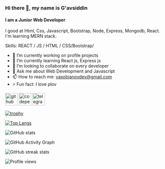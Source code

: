 ### Hi there 👋, my name is G'avsiddin
#### I am a Junior Web Developer
I good at Html, Css, Javascript, Bootstrap, Node, Express, Mongodb, React. I'm learning MERN stack.

Skills:  REACT / JS / HTML / CSS/Bootstrap/

- 🔭 I’m currently working on profile projects 
- 🌱 I’m currently learning React js, Express js 
- 👯 I’m looking to collaborate on every developer 
- 💬 Ask me about Web Development and Javascript 
- 📫 How to reach me: vaxobjanovdev@gmail.com 
- ⚡ Fun fact: I love plov 


[<img src='https://cdn.jsdelivr.net/npm/simple-icons@3.0.1/icons/github.svg' alt='github' height='40'>](https://github.com/VaxobjanovDev)  [<img src='https://cdn.jsdelivr.net/npm/simple-icons@3.0.1/icons/codepen.svg' alt='codepen' height='40'>](https://codepen.io/VaxobjanovDev)  [<img src='https://cdn.jsdelivr.net/npm/simple-icons@3.0.1/icons/telegram.svg' alt='telegram' height='40'>](https://t.me/VaxobjanovDev)  

[![trophy](https://github-profile-trophy.vercel.app/?username=VaxobjanovDev)](https://github.com/ryo-ma/github-profile-trophy)

[![Top Langs](https://github-readme-stats.vercel.app/api/top-langs/?username=VaxobjanovDev)](https://github.com/anuraghazra/github-readme-stats) 

![GitHub stats](https://github-readme-stats.vercel.app/api?username=VaxobjanovDev&show_icons=true&count_private=true)

![GitHub Activity Graph](https://activity-graph.herokuapp.com/graph?username=VaxobjanovDev)  

![GitHub streak stats](https://github-readme-streak-stats.herokuapp.com/?user=VaxobjanovDev)  

![Profile views](https://gpvc.arturio.dev/VaxobjanovDev)  
